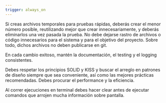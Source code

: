 ```yaml
---
trigger: always_on
---
```


Si creas archivos temporales para pruebas rápidas, deberás crear el menor número posible, reutilizando mejor que crear innecesariamente, y deberás eliminarlos una vez pasada la prueba. No debe dejarse rastro de archivos o código innecesarios para el sistema y para el objetivo del proyecto. Sobre todo, dichos archivos no deben publicarse en git.

En cada cambio exitoso, mantén la documentación, el testing y el logging consistentes. 

Debes respetar los principios SOLID y KISS y buscar el arreglo en patrones de diseño siempre que sea conveniente, así como las mejores prácticas recomendadas. Debes procurar el performance y la eficiencia. 

Al correr ejecuciones en terminal debes hacer clear antes de ejecutar comandos que arrojen mucha información sobre pantalla.
